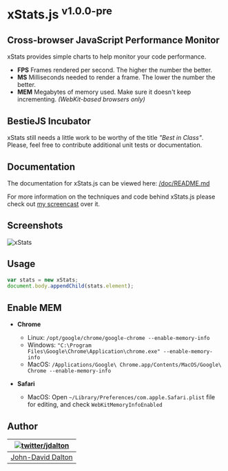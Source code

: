 # xStats.js <sup>v1.0.0-pre</sup>
## Cross-browser JavaScript Performance Monitor

xStats provides simple charts to help monitor your code performance.

* **FPS** Frames rendered per second. The higher the number the better.
* **MS** Milliseconds needed to render a frame. The lower the number the better.
* **MEM** Megabytes of memory used. Make sure it doesn't keep incrementing. *(WebKit-based browsers only)*

## BestieJS Incubator

xStats still needs a little work to be worthy of the title *"Best in Class"*. Please, feel free to contribute additional unit tests or documentation.

## Documentation

The documentation for xStats.js can be viewed here: [/doc/README.md](https://github.com/bestiejs/xstats.js/blob/master/doc/README.md#readme)

For more information on the techniques and code behind xStats.js please check out [my screencast](http://allyoucanleet.com/post/18087971334/performance-monitoring-for-all) over it.

## Screenshots

![xStats](https://github.com/victor-homyakov/xstats.js/raw/master/xstats.png)

## Usage

```js
var stats = new xStats;
document.body.appendChild(stats.element);
```

## Enable MEM

* **Chrome**
  * Linux: `/opt/google/chrome/google-chrome --enable-memory-info`
  * Windows: `"C:\Program Files\Google\Chrome\Application\chrome.exe" --enable-memory-info`
  * MacOS: `/Applications/Google\ Chrome.app/Contents/MacOS/Google\ Chrome --enable-memory-info`

* **Safari**
  * MacOS: Open `~/Library/Preferences/com.apple.Safari.plist` file for editing, and
    check `WebKitMemoryInfoEnabled`

## Author

| [![twitter/jdalton](http://gravatar.com/avatar/299a3d891ff1920b69c364d061007043?s=70)](http://twitter.com/jdalton "Follow @jdalton on Twitter") |
|---|
| [John-David Dalton](http://allyoucanleet.com/) |
